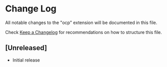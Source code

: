 # Change Log

All notable changes to the "ocp" extension will be documented in this file.

Check [Keep a Changelog](http://keepachangelog.com/) for recommendations on how to structure this file.

## [Unreleased]

- Initial release